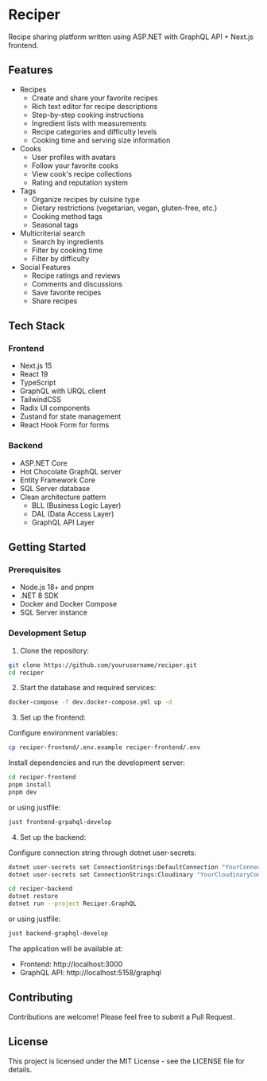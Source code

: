 # Reciper

Recipe sharing platform written using ASP.NET with GraphQL API + Next.js frontend.

## Features

- Recipes
  - Create and share your favorite recipes
  - Rich text editor for recipe descriptions
  - Step-by-step cooking instructions
  - Ingredient lists with measurements
  - Recipe categories and difficulty levels
  - Cooking time and serving size information
- Cooks
  - User profiles with avatars
  - Follow your favorite cooks
  - View cook's recipe collections
  - Rating and reputation system
- Tags
  - Organize recipes by cuisine type
  - Dietary restrictions (vegetarian, vegan, gluten-free, etc.)
  - Cooking method tags
  - Seasonal tags
- Multicriterial search
  - Search by ingredients
  - Filter by cooking time
  - Filter by difficulty
- Social Features
  - Recipe ratings and reviews
  - Comments and discussions
  - Save favorite recipes
  - Share recipes

## Tech Stack

### Frontend
- Next.js 15
- React 19
- TypeScript
- GraphQL with URQL client
- TailwindCSS
- Radix UI components
- Zustand for state management
- React Hook Form for forms

### Backend
- ASP.NET Core
- Hot Chocolate GraphQL server
- Entity Framework Core
- SQL Server database
- Clean architecture pattern
  - BLL (Business Logic Layer)
  - DAL (Data Access Layer)
  - GraphQL API Layer

## Getting Started

### Prerequisites
- Node.js 18+ and pnpm
- .NET 8 SDK
- Docker and Docker Compose
- SQL Server instance

### Development Setup

1. Clone the repository:
```bash
git clone https://github.com/yourusername/reciper.git
cd reciper
```

2. Start the database and required services:
```bash
docker-compose -f dev.docker-compose.yml up -d
```


3. Set up the frontend:

Configure environment variables:
```bash
cp reciper-frontend/.env.example reciper-frontend/.env
```

Install dependencies and run the development server:
```bash
cd reciper-frontend
pnpm install
pnpm dev
```

or using justfile:
```bash
just frontend-grpahql-develop
```

4. Set up the backend:

Configure connection string through dotnet user-secrets:
```bash
dotnet user-secrets set ConnectionStrings:DefaultConnection "YourConnectionString"
dotnet user-secrets set ConnectionStrings:Cloudinary "YourCloudinaryConnectionString"
```

```bash
cd reciper-backend
dotnet restore
dotnet run --project Reciper.GraphQL
```

or using justfile:
```bash
just backend-graphql-develop
```

The application will be available at:
- Frontend: http://localhost:3000
- GraphQL API: http://localhost:5158/graphql

## Contributing

Contributions are welcome! Please feel free to submit a Pull Request.

## License

This project is licensed under the MIT License - see the LICENSE file for details.


